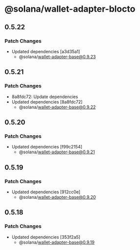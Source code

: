 # @solana/wallet-adapter-blocto

## 0.5.22

### Patch Changes

-   Updated dependencies [a3d35a1]
    -   @solana/wallet-adapter-base@0.9.23

## 0.5.21

### Patch Changes

-   8a8fdc72: Update dependencies
-   Updated dependencies [8a8fdc72]
    -   @solana/wallet-adapter-base@0.9.22

## 0.5.20

### Patch Changes

-   Updated dependencies [f99c2154]
    -   @solana/wallet-adapter-base@0.9.21

## 0.5.19

### Patch Changes

-   Updated dependencies [912cc0e]
    -   @solana/wallet-adapter-base@0.9.20

## 0.5.18

### Patch Changes

-   Updated dependencies [353f2a5]
    -   @solana/wallet-adapter-base@0.9.19
